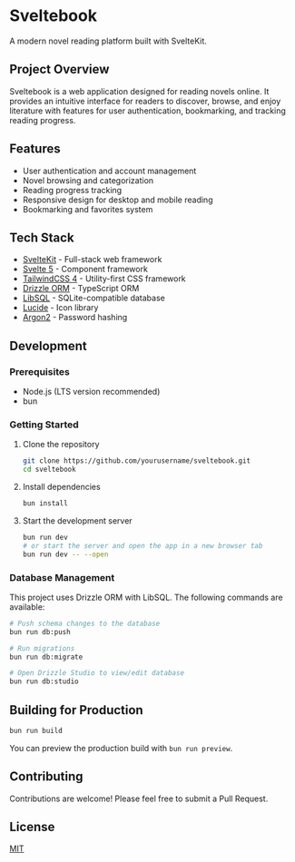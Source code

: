 # Sveltebook

A modern novel reading platform built with SvelteKit.

## Project Overview

Sveltebook is a web application designed for reading novels online. It provides an intuitive interface for readers to discover, browse, and enjoy literature with features for user authentication, bookmarking, and tracking reading progress.

## Features

- User authentication and account management
- Novel browsing and categorization
- Reading progress tracking
- Responsive design for desktop and mobile reading
- Bookmarking and favorites system

## Tech Stack

- [SvelteKit](https://kit.svelte.dev/) - Full-stack web framework
- [Svelte 5](https://svelte.dev/) - Component framework
- [TailwindCSS 4](https://tailwindcss.com/) - Utility-first CSS framework
- [Drizzle ORM](https://orm.drizzle.team/) - TypeScript ORM
- [LibSQL](https://libsql.org/) - SQLite-compatible database
- [Lucide](https://lucide.dev/) - Icon library
- [Argon2](https://github.com/node-rs/node-rs/tree/main/packages/argon2) - Password hashing

## Development

### Prerequisites

- Node.js (LTS version recommended)
- bun

### Getting Started

1. Clone the repository

   ```bash
   git clone https://github.com/yourusername/sveltebook.git
   cd sveltebook
   ```

2. Install dependencies

   ```bash
   bun install
   ```

3. Start the development server
   ```bash
   bun run dev
   # or start the server and open the app in a new browser tab
   bun run dev -- --open
   ```

### Database Management

This project uses Drizzle ORM with LibSQL. The following commands are available:

```bash
# Push schema changes to the database
bun run db:push

# Run migrations
bun run db:migrate

# Open Drizzle Studio to view/edit database
bun run db:studio
```

## Building for Production

```bash
bun run build
```

You can preview the production build with `bun run preview`.

## Contributing

Contributions are welcome! Please feel free to submit a Pull Request.

## License

[MIT](LICENSE)

